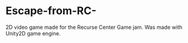 # Escape-from-RC-
2D video game made for the Recurse Center Game jam. Was made with Unity2D game engine. 
